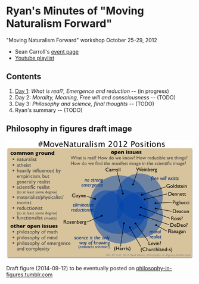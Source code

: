Ryan's Minutes of "Moving Naturalism Forward"
================================================================================

"Moving Naturalism Forward" workshop October 25-29, 2012

-   Sean Carroll's [event page](http://preposterousuniverse.com/naturalism2012/)
-   [Youtube playlist](https://www.youtube.com/watch?v=Ju4C_ITlBsU&list=PLrxfgDEc2NxYQuZ5T6CSdS8uafdh0kmDL)


Contents
--------------------------------------------------------------------------------

1.  [Day 1](day1.html): *What is real?, Emergence and reduction*  -- (in progress)
1.  Day 2: *Morality, Meaning, Free will and consciousness*  -- (TODO)
1.  Day 3: *Philosophy and science, final thoughts*  -- (TODO)
1.  Ryan's summary  -- (TODO)


Philosophy in figures draft image
--------------------------------------------------------------------------------

<img src="img/move-naturalism-2012-positions.png" alt="Move Naturalism Forward 2012 positions" title="draft" width="700"/>

Draft figure (2014-09-12) to be eventually posted on [philosophy-in-figures.tumblr.com](http://philosophy-in-figures.tumblr.com/)


